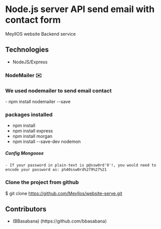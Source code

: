 # Node.js server API send email with contact form
MeyllOS website Backend service

## Technologies
- NodeJS/Express

### NodeMailer ✉️
<h3>We used nodemailer to send email contact</h3>
- npm install nodemailer --save

### packages installed
- npm install
- npm install express
- npm install morgan
- npm install --save-dev nodemon


##### Config Mongoose
```
- If your password in plain-text is p@ssw0rd'9'!, you would need to encode your password as: p%40ssw0rd%279%27%21
```
### Clone the project from github

$ git clone https://github.com/Meyllos/website-serve.git

## Contributors
<ul>
  <li> (BBasabana) (https://github.com/bbasabana)  </li>
</ul>